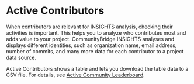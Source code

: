 # Active Contributors

When contributors are relevant for INSIGHTS analysis, checking their activities is important. This helps you to analyze who contributes most and adds value to your project. CommunityBridge INSIGHTS analyses and displays different identities, such as organization name, email address, number of commits, and many more data for each contributor to a project data source. 

Active Contributors shows a table and lets you download the table data to a CSV file. For details, see [Active Community Leaderboard](active-community-leaderboard.md).

